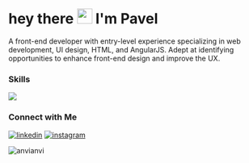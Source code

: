<h1>
  hey there
  <img src="https://media.giphy.com/media/hvRJCLFzcasrR4ia7z/giphy.gif" width="30px"/>
  I'm Pavel
</h1>

A front-end developer with entry-level experience specializing in web development, UI design, HTML, and AngularJS. Adept at identifying opportunities to enhance front-end design and improve the UX.

### Skills
<img src="https://skillicons.dev/icons?i=js,ts,html,css,angular,react,graphql,bootstrap,figma,git,jenkins,jest,vite,vscode,webpack" />

### Connect with Me
[![linkedin](https://skillicons.dev/icons?i=linkedin)](https://www.linkedin.com/in/pavel-viarbitsky/)
[![instagram](https://skillicons.dev/icons?i=instagram)](https://www.instagram.com/pavel_anvi/)

<p><img align="left" src="https://github-readme-stats.vercel.app/api/top-langs?username=anvianvi&show_icons=true&locale=en&layout=compact&theme=tokyonight" alt="anvianvi" /></p>
